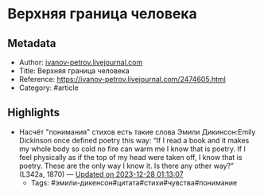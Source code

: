 # Верхняя граница человека

## Metadata
- Author: [ivanov-petrov.livejournal.com]()
- Title: Верхняя граница человека
- Reference: https://ivanov-petrov.livejournal.com/2474605.html
- Category: #article

## Highlights
- Насчёт "понимания" стихов есть такие слова Эмили Дикинсон:Emily Dickinson once defined poetry this way: “If I read a book and it makes my whole body so cold no fire can warm me I know that is poetry. If I feel physically as if the top of my head were taken off, I know that is poetry. These are the only way I know it. Is there any other way?” (L342a, 1870) — [Updated on 2023-12-28 01:13:07](https://hyp.is/HUMIhKUFEe6rAtODGtG94w/ivanov-petrov.livejournal.com/2474605.html)
   - Tags: #эмили-дикенсон#цитата#стихи#чувства#понимание
